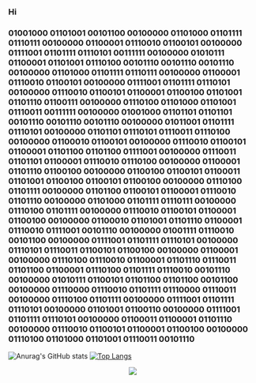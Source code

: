 ### Hi 
### 01001000 01101001 00101100 00100000 01101000 01101111 01110111 00100000 01100001 01110010 01100101 00100000 01111001 01101111 01110101 00111111 00100000 01010111 01100001 01101001 01110100 00101110 00101110 00101110 00100000 01101000 01101111 01110111 00100000 01100001 01110010 01100101 00100000 01111001 01101111 01110101 00100000 01110010 01100101 01100001 01100100 01101001 01101110 01100111 00100000 01110100 01101000 01101001 01110011 00111111 00100000 01001000 01101101 01101101 00101110 00101110 00101110 00100000 01011001 01101111 01110101 00100000 01101101 01110101 01110011 01110100 00100000 01100010 01100101 00100000 01110010 01100101 01100001 01101100 01101100 01111001 00100000 01110011 01101101 01100001 01110010 01110100 00100000 01100001 01101110 01100100 00100000 01100100 01100101 01100011 01101001 01100100 01100101 01100100 00100000 01110100 01101111 00100000 01101100 01100101 01100001 01110010 01101110 00100000 01101000 01101111 01110111 00100000 01110100 01101111 00100000 01110010 01100101 01100001 01100100 00100000 01100010 01101001 01101110 01100001 01110010 01111001 00101110 00100000 01001111 01110010 00101100 00100000 01111001 01101111 01110101 00100000 01110101 01110011 01100101 01100100 00100000 01100001 00100000 01110100 01110010 01100001 01101110 01110011 01101100 01100001 01110100 01101111 01110010 00101110 00100000 01010111 01100101 01101100 01101100 00101100 00100000 01110000 01110010 01101111 01110000 01110011 00100000 01110100 01101111 00100000 01111001 01101111 01110101 00100000 01101001 01100110 00100000 01111001 01101111 01110101 00100000 01100011 01100001 01101110 00100000 01110010 01100101 01100001 01100100 00100000 01110100 01101000 01101001 01110011 00101110
![Anurag's GitHub stats](https://github-readme-stats.vercel.app/api?username=IT-Tl&show_icons=true&theme=dark&count_private)
[![Top Langs](https://github-readme-stats.vercel.app/api/top-langs/?username=IT-Tl&theme=dark&show_icons=true&count_private)](https://github.com/anuraghazra/github-readme-stats)

<div align="center">
	<a href="https://www.youtube.com/watch?v=dQw4w9WgXcQ"><img src="https://github.com/Richienb/Richienb/raw/master/info.svg?sanitize=true"></a>
</div>

